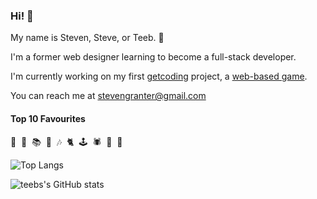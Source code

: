 ### Hi! 👋

My name is Steven, Steve, or Teeb. 🪿

I'm a former web designer learning to become a full-stack developer.

I'm currently working on my first [getcoding](https://www.getcoding.ca/) project, a [web-based game](https://stevengranter.github.io/wieners-redux/game).

You can reach me at [stevengranter@gmail.com](mailto:stevengranter@gmail.com)

#### Top 10 Favourites

🐠&nbsp;&nbsp;🥾&nbsp;&nbsp;📚&nbsp;&nbsp;🐙&nbsp;&nbsp;🎶&nbsp;&nbsp;🐈&nbsp;&nbsp;🕹️&nbsp;&nbsp;🕷️&nbsp;&nbsp;🌈&nbsp;&nbsp;🌳

![Top Langs](https://github-readme-stats.vercel.app/api/top-langs/?username=stevengranter&size_weight=0.5&count_weight=0.5&theme=transparent)

![teebs's GitHub stats](https://github-readme-stats.vercel.app/api?username=stevengranter&show_icons=true&theme=transparent)

<!--
**stevengranter/stevengranter** is a ✨ _special_ ✨ repository because its `README.md` (this file) appears on your GitHub profile.

Here are some ideas to get you started:

- 🔭 I’m currently working on ...
- 🌱 I’m currently learning ...
- 👯 I’m looking to collaborate on ...
- 🤔 I’m looking for help with ...
- 💬 Ask me about ...
- 📫 How to reach me: ...
- 😄 Pronouns: ...
- ⚡ Fun fact: ...
-->
